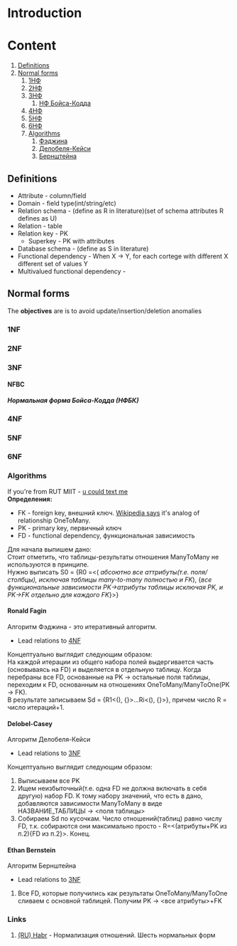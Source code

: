 # Introduction

# Content
1. [Definitions](#definitions)
2. [Normal forms](#normal-forms)
   1. [1НФ](#1nf)
   2. [2НФ](#2nf)
   3. [3НФ](#3nf)
      1. [НФ Бойса-Кодда](#nfbc)
   4. [4НФ](#4nf)
   5. [5НФ](#5nf)
   6. [6НФ](#6nf)
   7. [Algorithms](#algorithms)
      1. [Фэджина](#ronald-fagin)
      2. [Делобеля-Кейси](#delobel-casey)
      3. [Бернштейна](#ethan-bernstein)

## Definitions
- Attribute - column/field
- Domain - field type(int/string/etc)
- Relation schema - (define as R in literature)(set of schema attributes R defines as U)
- Relation - table
- Relation key - PK
  - Superkey - PK with attributes
- Database schema - (define as S in literature)
- Functional dependency - When X -> Y, for each cortege with different X different set of values Y
- Multivalued functional dependency - 

## Normal forms

The **objectives** are is to 
avoid update/insertion/deletion anomalies

### 1NF

### 2NF

### 3NF

#### NFBC
***Нормальная форма Бойса-Кодда (НФБК)***

### 4NF

### 5NF

### 6NF

### Algorithms
If you're from RUT MIIT - [u could text me](http://t.me/corgidile)  
**Определения:**
- FK - foreign key, внешний ключ. [Wikipedia says](https://ru.wikipedia.org/wiki/%D0%A4%D1%83%D0%BD%D0%BA%D1%86%D0%B8%D0%BE%D0%BD%D0%B0%D0%BB%D1%8C%D0%BD%D0%B0%D1%8F_%D0%B7%D0%B0%D0%B2%D0%B8%D1%81%D0%B8%D0%BC%D0%BE%D1%81%D1%82%D1%8C_(%D0%BF%D1%80%D0%BE%D0%B3%D1%80%D0%B0%D0%BC%D0%BC%D0%B8%D1%80%D0%BE%D0%B2%D0%B0%D0%BD%D0%B8%D0%B5)) it's analog of relationship OneToMany.
- PK - primary key, первичный ключ 
- FD - functional dependency, функциональная зависимость


Для начала выпишем дано:  
Стоит отметить, что таблицы-результаты отношения ManyToMany не используются в принципе.  
Нужно выписать S0 = {R0 =<(
*абсоютно все аттрибуты(т.е. поля/столбцы), 
исключая таблицы many-to-many полностью и FK*),
{*все функциональные зависимости PK->атрибуты таблицы исключая PK, 
и PK->FK отдельно для каждого FK*}>}
#### Ronald Fagin
Алгоритм Фэджина - это итеративный алгоритм. 
- Lead relations to [4NF](#4nf)  

Концептуально выглядит следующим образом:  
На каждой итерации из общего набора полей выдергивается часть 
(основываясь на FD) и выделяется в отдельную таблицу. 
Когда перебраны все FD, основанные на PK -> остальные поля таблицы,
переходим к FD, основанным на отношениях OneToMany/ManyToOne(PK -> FK).  
В результате записываем Sd = {R1<(), {}>...Ri<(), {}>}, причем число R = число итераций+1.

#### Delobel-Casey
Алгоритм Делобеля-Кейси
- Lead relations to [3NF](#3nf)

Концептуально выглядит следующим образом:  
1. Выписываем все PK
2. Ищем неизбыточный(т.е. одна FD не должна включать в себя другую) набор FD. К тому набору значений, что есть в дано, добавляются зависимости ManyToMany в виде НАЗВАНИЕ_ТАБЛИЦЫ -> <поля таблицы>
3. Собираем Sd по кусочкам. Число отношений(таблиц) равно числу FD, т.к. собираются они максимально просто - R=<(атрибуты+PK из п.2){FD из п.2}>. Конец.
#### Ethan Bernstein
Алгоритм Бернштейна
- Lead relations to [3NF](#3nf)

1. Все FD, которые получились как результаты OneToMany/ManyToOne сливаем с основной таблицей. Получим PK -> <все атрибуты>+FK
### Links
1. [(RU) Habr](https://habr.com/ru/post/254773/) - Нормализация отношений. Шесть нормальных форм
